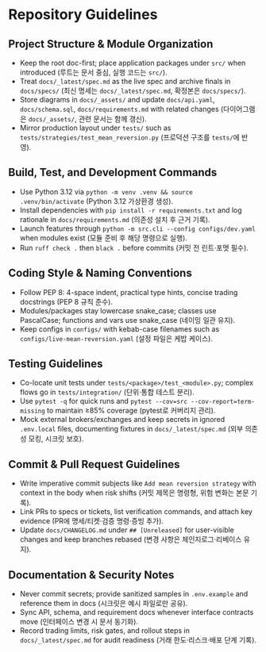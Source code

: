 # Repository Guidelines

## Project Structure & Module Organization
- Keep the root doc-first; place application packages under `src/` when introduced (루트는 문서 중심, 실행 코드는 `src/`).
- Treat `docs/_latest/spec.md` as the live spec and archive finals in `docs/specs/` (최신 명세는 `docs/_latest/spec.md`, 확정본은 `docs/specs/`).
- Store diagrams in `docs/_assets/` and update `docs/api.yaml`, `docs/schema.sql`, `docs/requirements.md` with related changes (다이어그램은 `docs/_assets/`, 관련 문서는 함께 갱신).
- Mirror production layout under `tests/` such as `tests/strategies/test_mean_reversion.py` (프로덕션 구조를 `tests/`에 반영).

## Build, Test, and Development Commands
- Use Python 3.12 via `python -m venv .venv && source .venv/bin/activate` (Python 3.12 가상환경 생성).
- Install dependencies with `pip install -r requirements.txt` and log rationale in `docs/requirements.md` (의존성 설치 후 근거 기록).
- Launch features through `python -m src.cli --config configs/dev.yaml` when modules exist (모듈 준비 후 해당 명령으로 실행).
- Run `ruff check .` then `black .` before commits (커밋 전 린트·포맷 필수).

## Coding Style & Naming Conventions
- Follow PEP 8: 4-space indent, practical type hints, concise trading docstrings (PEP 8 규칙 준수).
- Modules/packages stay lowercase snake_case; classes use PascalCase; functions and vars use snake_case (네이밍 일관 유지).
- Keep configs in `configs/` with kebab-case filenames such as `configs/live-mean-reversion.yaml` (설정 파일은 케밥 케이스).

## Testing Guidelines
- Co-locate unit tests under `tests/<package>/test_<module>.py`; complex flows go in `tests/integration/` (단위·통합 테스트 분리).
- Use `pytest -q` for quick runs and `pytest --cov=src --cov-report=term-missing` to maintain ≥85% coverage (pytest로 커버리지 관리).
- Mock external brokers/exchanges and keep secrets in ignored `.env.local` files, documenting fixtures in `docs/_latest/spec.md` (외부 의존성 모킹, 시크릿 보호).

## Commit & Pull Request Guidelines
- Write imperative commit subjects like `Add mean reversion strategy` with context in the body when risk shifts (커밋 제목은 명령형, 위험 변화는 본문 기록).
- Link PRs to specs or tickets, list verification commands, and attach key evidence (PR에 명세/티켓·검증 명령·증빙 추가).
- Update `docs/CHANGELOG.md` under `## [Unreleased]` for user-visible changes and keep branches rebased (변경 사항은 체인지로그·리베이스 유지).

## Documentation & Security Notes
- Never commit secrets; provide sanitized samples in `.env.example` and reference them in docs (시크릿은 예시 파일로만 공유).
- Sync API, schema, and requirement docs whenever interface contracts move (인터페이스 변경 시 문서 동기화).
- Record trading limits, risk gates, and rollout steps in `docs/_latest/spec.md` for audit readiness (거래 한도·리스크·배포 단계 기록).
